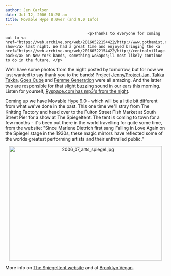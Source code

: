 ```yaml
---
author: Jen Carlson
date: Jul 12, 2006 10:28 am
title: Movable Hype 8.0ver (and 9.0 Info)
---
```


	
										<p>Thanks to everyone for coming out to <a href="https://web.archive.org/web/20160522154422/http://www.gothamist.com/archives/movable_hype/">our show</a> last night. We had a great time and enjoyed bringing the <a href="https://web.archive.org/web/20160522154422/http://centralvillage.blogs.com/cv/2006/07/movable_hype_at.html">focus back</a> on New York bands, something we&apos;ll most likely continue to do in the future. </p>

<p>We&apos;ll have some photos from the night posted by tomorrow, but for now we just wanted to say thank you to the bands! Project <a href="https://web.archive.org/web/20160522154422/http://www.projectjennyprojectjan.com/">Jenny/Project Jan</a>, <a href="https://web.archive.org/web/20160522154422/http://www.takkatakkamusic.com/">Takka Takka</a>, <a href="www.lsadproco.com/goescube.html">Goes Cube</a> and <a href="https://web.archive.org/web/20160522154422/http://www.femmegeneration.com/">Femme Generation</a> were all amazing. And the latter two are responsible for that slight buzzing sound in our ears this morning. Listen for yourself, <a href="https://web.archive.org/web/20160522154422/http://www.ryspace.com/index.php/2006/07/12/movable-hype-80-knitting-factory-july-12th/">Ryspace.com has mp3&apos;s from the night</a>.</p>

<p>Coming up we have Movable Hype 9.0 - which will be a little bit different from what we&apos;ve done in the past. This one time we&apos;ll stray from The Knitting Factory and head over to the Fulton Street Fish Market at South Street Pier for a show at The Spiegeltent. The tent is coming to town for a few months - it&apos;s been out there in the world travelling for quite some time, from the website: &quot;Since Marlene Dietrich first sang Falling in Love Again on the Spiegel stage in the 1930s, these magic mirrors have reflected some of the worlds greatest performing artists and their enthralled public.&quot;</p>

<p align="center"><img alt="2006_07_arts_spiegel.jpg" src="https://web.archive.org/web/20160522154422im_/http://www.gothamist.com/attachments/arts_jen/2006_07_arts_spiegel.jpg" width="480" height="360"></p><p>

</p><p>More info on <a href="https://web.archive.org/web/20160522154422/http://www.spiegelworld.com/spiegel/spiegel.html">The Spiegeltent website</a> and at <a href="https://web.archive.org/web/20160522154422/http://www.brooklynvegan.com/archives/2006/07/the_spiegeltent.html">Brooklyn Vegan</a>. </p>					
										
									
				